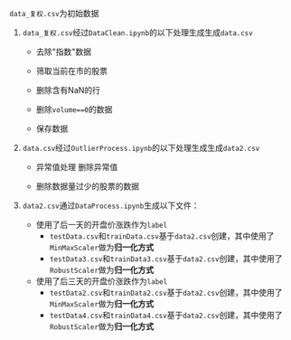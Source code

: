 `data_复权.csv`为初始数据

1. `data_复权.csv`经过`DataClean.ipynb`的以下处理生成生成`data.csv`

   * 去除"指数"数据

   * 筛取当前在市的股票

   * 删除含有NaN的行

   * 删除`volume==0`的数据

   * 保存数据
2. `data.csv`经过`OutlierProcess.ipynb`的以下处理生成生成`data2.csv`

   * 异常值处理 删除异常值

   * 删除数据量过少的股票的数据
3. `data2.csv`通过`DataProcess.ipynb`生成以下文件：
   * 使用了后一天的开盘价涨跌作为`label`
     * `testData.csv`和`trainData.csv`基于`data2.csv`创建，其中使用了`MinMaxScaler`做为**归一化方式**
     * `testData3.csv`和`trainData3.csv`基于`data2.csv`创建，其中使用了`RobustScaler`做为**归一化方式**
   * 使用了后三天的开盘价涨跌作为`label`
     * `testData2.csv`和`trainData2.csv`基于`data2.csv`创建，其中使用了`MinMaxScaler`做为**归一化方式**
     * `testData4.csv`和`trainData4.csv`基于`data2.csv`创建，其中使用了`RobustScaler`做为**归一化方式**